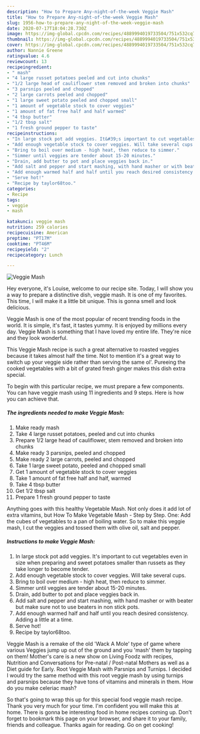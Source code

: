 ```yaml
---
description: "How to Prepare Any-night-of-the-week Veggie Mash"
title: "How to Prepare Any-night-of-the-week Veggie Mash"
slug: 1956-how-to-prepare-any-night-of-the-week-veggie-mash
date: 2020-07-17T18:04:28.730Z
image: https://img-global.cpcdn.com/recipes/4889994019733504/751x532cq70/veggie-mash-recipe-main-photo.jpg
thumbnail: https://img-global.cpcdn.com/recipes/4889994019733504/751x532cq70/veggie-mash-recipe-main-photo.jpg
cover: https://img-global.cpcdn.com/recipes/4889994019733504/751x532cq70/veggie-mash-recipe-main-photo.jpg
author: Nannie Greene
ratingvalue: 4.6
reviewcount: 13
recipeingredient:
- " mash"
- "4 large russet potatoes peeled and cut into chunks"
- "1/2 large head of cauliflower stem removed and broken into chunks"
- "3 parsnips peeled and chopped"
- "2 large carrots peeled and chopped"
- "1 large sweet potato peeled and chopped small"
- "1 amount of vegetable stock to cover veggies"
- "1 amount of fat free half and half warmed"
- "4 tbsp butter"
- "1/2 tbsp salt"
- "1 fresh ground pepper to taste"
recipeinstructions:
- "In large stock pot add veggies. It&#39;s important to cut vegetables even in size when preparing and sweet potatoes smaller than russets as they take longer to become tender."
- "Add enough vegetable stock to cover veggies. Will take several cups."
- "Bring to boil over medium - high heat, then reduce to simmer."
- "Simmer until veggies are tender about 15-20 minutes."
- "Drain, add butter to pot and place veggies back in."
- "Add salt and pepper and start mashing, with hand masher or with beater but make sure not to use beaters in non stick pots."
- "Add enough warmed half and half until you reach desired consistency. Adding a little at a time."
- "Serve hot!"
- "Recipe by taylor68too."
categories:
- Recipe
tags:
- veggie
- mash

katakunci: veggie mash 
nutrition: 259 calories
recipecuisine: American
preptime: "PT17M"
cooktime: "PT46M"
recipeyield: "2"
recipecategory: Lunch

---
```



![Veggie Mash](https://img-global.cpcdn.com/recipes/4889994019733504/751x532cq70/veggie-mash-recipe-main-photo.jpg)

Hey everyone, it's Louise, welcome to our recipe site. Today, I will show you a way to prepare a distinctive dish, veggie mash. It is one of my favorites. This time, I will make it a little bit unique. This is gonna smell and look delicious.

Veggie Mash is one of the most popular of recent trending foods in the world. It is simple, it's fast, it tastes yummy. It is enjoyed by millions every day. Veggie Mash is something that I have loved my entire life. They're nice and they look wonderful.

This Veggie Mash recipe is such a great alternative to roasted veggies because it takes almost half the time. Not to mention it&#39;s a great way to switch up your veggie side rather than serving the same ol&#39;. Pureeing the cooked vegetables with a bit of grated fresh ginger makes this dish extra special.


To begin with this particular recipe, we must prepare a few components. You can have veggie mash using 11 ingredients and 9 steps. Here is how you can achieve that.

<!--inarticleads1-->

##### The ingredients needed to make Veggie Mash:

1. Make ready  mash
1. Take 4 large russet potatoes, peeled and cut into chunks
1. Prepare 1/2 large head of cauliflower, stem removed and broken into chunks
1. Make ready 3 parsnips, peeled and chopped
1. Make ready 2 large carrots, peeled and chopped
1. Take 1 large sweet potato, peeled and chopped small
1. Get 1 amount of vegetable stock to cover veggies
1. Take 1 amount of fat free half and half, warmed
1. Take 4 tbsp butter
1. Get 1/2 tbsp salt
1. Prepare 1 fresh ground pepper to taste


Anything goes with this healthy Vegetable Mash. Not only does it add lot of extra vitamins, but How To Make Vegetable Mash - Step by Step. One: Add the cubes of vegetables to a pan of boiling water. So to make this veggie mash, I cut the veggies and tossed them with olive oil, salt and pepper. 

<!--inarticleads2-->

##### Instructions to make Veggie Mash:

1. In large stock pot add veggies. It&#39;s important to cut vegetables even in size when preparing and sweet potatoes smaller than russets as they take longer to become tender.
1. Add enough vegetable stock to cover veggies. Will take several cups.
1. Bring to boil over medium - high heat, then reduce to simmer.
1. Simmer until veggies are tender about 15-20 minutes.
1. Drain, add butter to pot and place veggies back in.
1. Add salt and pepper and start mashing, with hand masher or with beater but make sure not to use beaters in non stick pots.
1. Add enough warmed half and half until you reach desired consistency. Adding a little at a time.
1. Serve hot!
1. Recipe by taylor68too.


Veggie Mash is a remake of the old &#39;Wack A Mole&#39; type of game where various Veggies jump up out of the ground and you &#39;mash&#39; them by tapping on them! Mother&#39;s care is a new show on Living Foodz with recipes, Nutrition and Conversations for Pre-natal / Post-natal Mothers as well as a Diet guide for Early. Root Veggie Mash with Parsnips and Turnips. I decided I would try the same method with this root veggie mash by using turnips and parsnips because they have tons of vitamins and minerals in them. How do you make celeriac mash? 

So that's going to wrap this up for this special food veggie mash recipe. Thank you very much for your time. I'm confident you will make this at home. There is gonna be interesting food in home recipes coming up. Don't forget to bookmark this page on your browser, and share it to your family, friends and colleague. Thanks again for reading. Go on get cooking!
